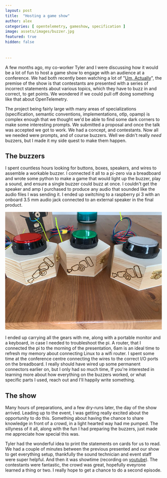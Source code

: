 ```yaml
---
layout: post
title:  "Hosting a game show"
author: alex
categories: [ opentelemetry, gameshow, specification ]
image: assets/images/buzzer.jpg
featured: true
hidden: false


---
```


A few months ago, my co-worker Tyler and I were discussing how it would be a lot of fun to host a game show to engage with an audience at a conference. We had both recently been watching a lot of "[Um, Actually](https://www.youtube.com/c/umactually/videos)", the premise of the show is that contestants are presented with a series of incorrect statements about various topics, which they have to buzz in and correct, to get points. We wondered if we could pull off doing something like that about OpenTelemetry.

The project being fairly large with many areas of specializations (specification, semantic conventions, implementations, otlp, opamp) is complex enough that we thought we'd be able to find some dark corners to make some interesting prompts. We submitted a proposal and once the talk was accepted we got to work. We had a concept, and contestants. Now all we needed were prompts, and of course buzzers. Well we didn't really *need* buzzers, but I made it my side quest to make them happen.

## The buzzers

I spent countless hours looking for buttons, boxes, speakers, and wires to assemble a workable buzzer. I connected it all to a pi-zero via a breadboard and wrote some python to make a game that would light up the buzzer, play a sound, and ensure a single buzzer could buzz at once. I couldn't get the speaker and amp I purchased to produce any audio that sounded like the audio files I was sending it. I ended up switching to a raspberry pi 3 with an onboard 3.5 mm audio jack connected to an external speaker in the final product.

![bafkreif7tpjibuxogiamdtlmqtbi7oi6ftfrm6x4cfkbccknh72oqhgygi](assets/images/buzzer.jpg)

I ended up carrying all the gears with me, along with a portable monitor and a keyboard, in case I needed to troubleshoot the pi. A router, that I connected the pi to the morning of the presentation, 6am is an ideal time to refresh my memory about connecting Linux to a wifi router. I spent some time at the conference centre connecting the wires to the correct I/O ports on the breadboard. I really should have wired up some permanent connectors earlier on, but I only had so much time, If you're interested in learning more about how everything on the buzzers worked, or what specific parts I used, reach out and I'll happily write something.

## The show

Many hours of preparations, and a few dry-runs later, the day of the show arrived. Leading up to the event, I was getting really excited about the opportunity to do this. Something about having the chance to share knowledge in front of a crowd, in a light hearted way had me pumped. The sillyness of it all, along with the fun I had preparing the buzzers, just made me appreciate how special this was.

Tyler had the wonderful idea to print the statements on cards for us to read. We had a couple of minutes between the previous presented and our show to get everything setup, thankfully the sound technician and event staff were super helpful. And then it was showtime (recording on [youtube](https://www.youtube.com/watch?v=ipFVu0dl5Bw)). The contestants were fantastic, the crowd was great, hopefully eveyrone learned a thing or two. I really hope to get a chance to do a second episode. 





